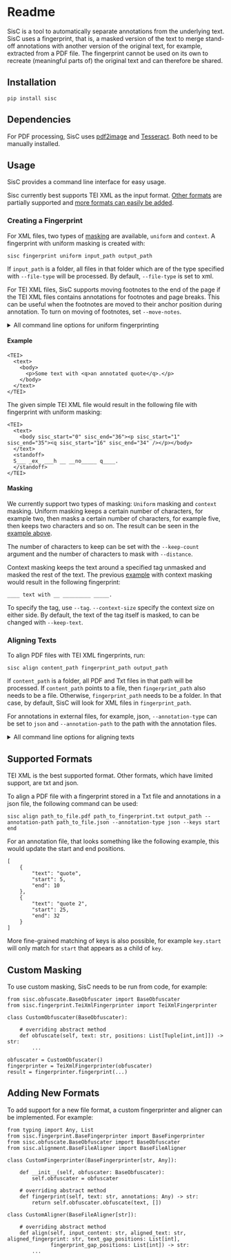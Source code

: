# Readme

SisC is a tool to automatically separate  annotations from the underlying text. SisC uses a fingerprint, that is,
a masked version  of the text to merge stand-off annotations with another version of the original text, for example,
extracted from a PDF file. The fingerprint cannot be used on its own to recreate (meaningful parts of) the original
text and can therefore be shared.

## Installation

~~~
pip install sisc
~~~

## Dependencies

For PDF processing, SisC uses [pdf2image](https://github.com/Belval/pdf2image) and [Tesseract](https://github.com/tesseract-ocr/tesseract).
Both need to be manually installed.

## Usage

SisC provides a command line interface for easy usage.

Sisc currently best supports TEI XML as the input format. [Other formats](#supported-formats) are partially supported
and [more formats can easily be added](#adding-new-formats).

### Creating a Fingerprint

For XML files, two types of [masking](#masking) are available, `uniform` and `context`. A fingerprint with uniform
masking is created with:

~~~
sisc fingerprint uniform input_path output_path
~~~

If `input_path` is a folder, all files in that folder which are of the type specified with `--file-type` will be processed.
By default, `--file-type` is set to xml.

For TEI XML files, SisC supports moving footnotes to the end of the page if the TEI XML files contains annotations for
footnotes and page breaks. This can be useful when the footnotes are moved to their anchor position during annotation.
To turn on moving of footnotes, set `--move-notes`.

<details>
<summary>All command line options for uniform fingerprinting</summary>

~~~
usage: sisc fingerprint uniform [-h] [--file-type {txt,xml}]
                                [--move-notes | --no-move-notes]
                                [--add-quotation-marks | --no-add-quotation-marks]
                                [-s SYMBOL] [-k KEEP_COUNT] [-d DISTANCE]
                                input-path output-path

Command to use uniform masking for the fingerprint.

positional arguments:
  input-path            Path to txt or xml file to create fingerprint from.
                        Can be a folder in which case all files will be
                        processed.
  output-path           Output folder path.

options:
  -h, --help            show this help message and exit
  --file-type {txt,xml}
                        The input file type to process. Only used when
                        input_path is a folder (default: xml).
  --move-notes, --no-move-notes
                        This will move footnotes and endnotes to the end of
                        their page/the whole text. Only works withXML file
                        which are annotated with footnotes/endnotes and
                        pagebreaks. (default: False)
  --add-quotation-marks, --no-add-quotation-marks
                        Add quotation marks in the fingerprint. Useful when
                        quotations marks are not present in the annotated XML
                        file. (default: False)
  -s SYMBOL, --symbol SYMBOL
                        The character to use for masking (default: _).
  -k KEEP_COUNT, --keep-count KEEP_COUNT
                        Number of characters which not to mask.
  -d DISTANCE, --distance DISTANCE
                        The number of characters to mask between not masked
                        characters (default: 10)
~~~

</details>

#### Example

~~~
<TEI>
  <text>
    <body>
      <p>Some text with <q>an annotated quote</q>.</p>
    </body>
  </text>
</TEI>
~~~

The given simple TEI XML file would result in the following file with fingerprint with uniform masking:

~~~
<TEI>
  <text>
    <body sisc_start="0" sisc_end="36"><p sisc_start="1" sisc_end="35"><q sisc_start="16" sisc_end="34" /></p></body>
  </text>
  <standoff>
  S___ _ex_ ___h __ __no_____ q____.
  </standoff>
</TEI>
~~~

#### Masking

We currently support two types of masking: `Uniform` masking and `context` masking.  Uniform masking keeps a certain
number of characters, for example two, then masks a certain number of characters,  for example five, then keeps two
characters and so on. The result can be seen in the [example above](#example).

The number of characters to keep can be set with the `--keep-count` argument and the number of characters to mask with
`--distance`.

Context masking keeps the text around a specified tag unmasked and masked the rest of the text. The previous
[example](#example) with context masking would result in the following fingerprint:

~~~
____ text with __ _________ _____.
~~~

To specify the tag, use `--tag`. `--context-size` specify the context size on either side.
By default, the text of the tag itself is masked, to can be changed with `--keep-text`.

### Aligning Texts

To align PDF files with TEI XML fingerprints, run:

~~~
sisc align content_path fingerprint_path output_path
~~~

If `content_path` is a folder, all PDF and Txt files in that path will be processed. If `content_path` points to a file,
then `fingerprint_path` also needs to be a file. Otherwise, `fingerprint_path` needs to be a folder. In that case,
by default, SisC will look for XML files in `fingerprint_path`.

For annotations in external files, for example, json, `--annotation-type` can be set to `json` and `--annotation-path`
to the path with the annotation files.

<details>
<summary>All command line options for aligning texts</summary>

~~~
usage: sisc align [-h] [--annotation-path ANNOTATION_PATH]
                  [--annotation-type {txt,json}] [-f FIRST_PAGE]
                  [-l LAST_PAGE] [-k KEYS_TO_UPDATE [KEYS_TO_UPDATE ...]]
                  [--max-num-processes MAX_NUM_PROCESSES]
                  [--max-text-length MAX_TEXT_LENGTH]
                  content-path fingerprint-path output-path

Command to align fingerprint and PDF or text.

positional arguments:
  content-path          Path to the file (or folder) with the content for
                        alignment (txt or pdf).
  fingerprint-path      Path to the file (or folder) with the fingerprint
                        file(s) (txt or xml).
  output-path           Output folder path.

options:
  -h, --help            show this help message and exit
  --annotation-path ANNOTATION_PATH
                        Can be used to specify the path to the annotations.
                        Only needed when the annotations are not part of the
                        files specified in fingerprint_path.
  --annotation-type {txt,json}
                        The type of the annotations to process. Only used when
                        content_path isa folder. (default: xml).
  -f FIRST_PAGE, --first-page FIRST_PAGE
                        Can be used to specify the first page to process. Only
                        used for PDF files and when processing a single PDF
                        file (default: 1).
  -l LAST_PAGE, --last-page LAST_PAGE
                        Can be used to specify the last page to process. Only
                        used for PDF files and when processing a single PDF
                        file (default: -1).
  -k KEYS_TO_UPDATE [KEYS_TO_UPDATE ...], --keys KEYS_TO_UPDATE [KEYS_TO_UPDATE ...]
                        Only used for json standoff annotations. Used to
                        specify json keys which represent a position and need
                        to be updated.
  --max-num-processes MAX_NUM_PROCESSES
                        Maximum number of processes to use for parallel
                        processing (default: 1).
  --max-text-length MAX_TEXT_LENGTH
                        The maximum length (in characters) of a text to align
                        (default: 200000).
~~~

</details>

## Supported Formats

TEI XML is the best supported format. Other formats, which have limited support, are txt and json.

To align a PDF file with a fingerprint stored in a Txt file and annotations in a json file, the following command can
be used:

~~~
sisc align path_to_file.pdf path_to_fingerprint.txt output_path --annotation-path path_to_file.json --annotation-type json --keys start end
~~~

For an annotation file, that looks something like the following example, this would update the start and end positions.

~~~
[
    {
        "text": "quote",
        "start": 5,
        "end": 10
    },
    {
        "text": "quote 2",
        "start": 25,
        "end": 32
    }
]
~~~

More fine-grained matching of keys is also possible, for example `key.start` will only match for `start` that appears
as a child of `key`.

## Custom Masking

To use custom masking, SisC needs to be run from code, for example:

~~~
from sisc.obfuscate.BaseObfuscater import BaseObfuscater
from sisc.fingerprint.TeiXmlFingerprinter import TeiXmlFingerprinter

class CustomObfuscater(BaseObfuscater):
    
    # overriding abstract method
    def obfuscate(self, text: str, positions: List[Tuple[int,int]]) -> str:
        ...

obfuscater = CustomObfuscater()
fingerprinter = TeiXmlFingerprinter(obfuscater)
result = fingerprinter.fingerprint(...)    
~~~

## Adding New Formats

To add support for a new file format, a custom fingerprinter and aligner can be implemented. For example:

~~~
from typing import Any, List
from sisc.fingerprint.BaseFingerprinter import BaseFingerprinter
from sisc.obfuscate.BaseObfuscater import BaseObfuscater
from sisc.alignment.BaseFileAligner import BaseFileAligner

class CustomFingerprinter(BaseFingerprinter[str, Any]):

    def __init__(self, obfuscater: BaseObfuscater):
        self.obfuscater = obfuscater

    # overriding abstract method
    def fingerprint(self, text: str, annotations: Any) -> str:
        return self.obfuscater.obfuscate(text, [])

class CustomAligner(BaseFileAligner[str]):

    # overriding abstract method
    def align(self, input_content: str, aligned_text: str, aligned_fingerprint: str, text_gap_positions: List[int],
              fingerprint_gap_positions: List[int]) -> str:
        ...

~~~

<!-- 

## Citation

Coming soon!

--->